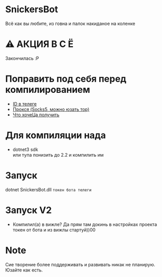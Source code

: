 # SnickersBot
Всё как вы любите, из говна и палок накиданое на коленке

# ⚠ АКЦИЯ  В С Ё
Закончилась :P

# Поправить под себя перед компилированием
- [ID в телеге](https://github.com/EarsKilla/SnickersBot/blob/60f600572e62e862975dffdf0d8ad76494fa391f/SnickersBot/Program.cs#L21)
- [Прокся (Socks5, можно юзать тор)](https://github.com/EarsKilla/SnickersBot/blob/60f600572e62e862975dffdf0d8ad76494fa391f/SnickersBot/Program.cs#L30)
- [Что хочеЦа получить](https://github.com/EarsKilla/SnickersBot/blob/60f600572e62e862975dffdf0d8ad76494fa391f/SnickersBot/Program.cs#L157)

# Для компиляции нада
- dotnet3 sdk  
  или тупа понизить до 2.2 и компилить им

# Запуск
dotnet SnickersBot.dll `токен бота телеги`

# Запуск V2
- Компилил(а) в вижле? Да прям там докинь в настройках проекта токен от бота и из вижлы стартуй))00

# Note
Сие творение более поддерживать и развивать никак не планирую. Юзайте как есть.
